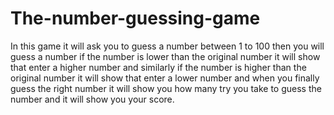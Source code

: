 # The-number-guessing-game
In this game it will ask you to guess a number between 1 to 100 then you will guess a number if the number is lower than the original  number it will show that enter a higher number and similarly if the number is higher than the original number it will show that enter a lower number and when you finally guess the right number it will show you how many try you take to guess the number and it will show you your score.
